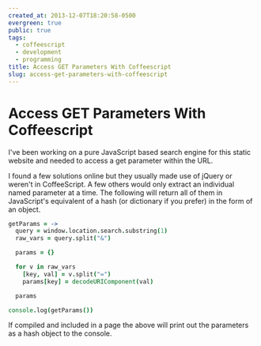```yaml
---
created_at: 2013-12-07T18:20:58-0500
evergreen: true
public: true
tags:
  - coffeescript
  - development
  - programming
title: Access GET Parameters With Coffeescript
slug: access-get-parameters-with-coffeescript
---
```


# Access GET Parameters With Coffeescript

I've been working on a pure JavaScript based search engine for this static website and needed to access a get parameter within the URL.

I found a few solutions online but they usually made use of jQuery or weren't in CoffeeScript. A few others would only extract an individual named parameter at a time. The following will return all of them in JavaScript's equivalent of a hash (or dictionary if you prefer) in the form of an object.

```coffeescript
getParams = ->
  query = window.location.search.substring(1)
  raw_vars = query.split("&")

  params = {}

  for v in raw_vars
    [key, val] = v.split("=")
    params[key] = decodeURIComponent(val)

  params

console.log(getParams())
```

If compiled and included in a page the above will print out the parameters as a hash object to the console.
